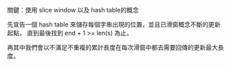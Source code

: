 關鍵：使用 slice window 以及 hash table的概念

先宣告一個 hash table 來儲存每個字串出現的位置，並且已滑窗概念不斷的更新起點，
直到最後找到 end + 1 >= len(s) 為止。

再其中我們會以不滿足不重複的累計長度在每次滑窗中都去需要回傳的更新最大長度。